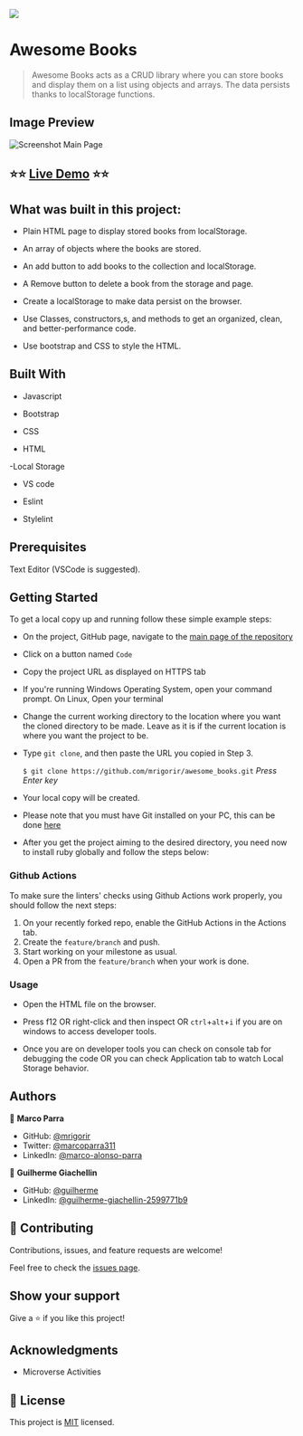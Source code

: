 ![](https://img.shields.io/badge/Microverse-blueviolet)

# Awesome Books

> Awesome Books acts as a CRUD library where you can store books and display them on a list using objects and arrays. The data persists thanks to localStorage functions.

## Image Preview
![Screenshot Main Page](assets/images/capture3.png)

## :star::star: [Live Demo](https://mrigorir.github.io/awesome_books/) :star::star:


## What was built in this project:

- Plain HTML page to display stored books from localStorage.

- An array of objects where the books are stored.

- An add button to add books to the collection and localStorage.

- A Remove button to delete a book from the storage and page.

- Create a localStorage to make data persist on the browser.

- Use Classes, constructors,s, and methods to get an organized, clean, and better-performance code.

- Use bootstrap and CSS to style the HTML.


## Built With

- Javascript

- Bootstrap

- CSS

- HTML

-Local Storage

- VS code

- Eslint

- Stylelint



## Prerequisites

Text Editor (VSCode is suggested).


## Getting Started

To get a local copy up and running follow these simple example steps:

- On the project, GitHub page, navigate to the [main page of the repository](https://github.com/mrigorir/awesome_books/)

- Click on a button named `Code`

- Copy the project URL as displayed on HTTPS tab

- If you're running Windows Operating System, open your command prompt. On Linux, Open your terminal

- Change the current working directory to the location where you want the cloned directory to be made. Leave as it is if the current location is where you want the project to be.

- Type `git clone`, and then paste the URL you copied in Step 3.<br>

  `$ git clone https://github.com/mrigorir/awesome_books.git` <em>Press Enter key</em><br>

- Your local copy will be created.

- Please note that you must have Git installed on your PC, this can be done [here](https://gist.github.com/derhuerst/1b15ff4652a867391f03)

- After you get the project aiming to the desired directory, you need now to install ruby globally and follow the steps below:


### Github Actions

To make sure the linters' checks using Github Actions work properly, you should follow the next steps:

1. On your recently forked repo, enable the GitHub Actions in the Actions tab.
2. Create the `feature/branch` and push.
3. Start working on your milestone as usual.
4. Open a PR from the `feature/branch` when your work is done.

### Usage

- Open the HTML file on the browser.

- Press f12 OR right-click and then inspect OR `ctrl`+`alt`+`i` if you are on windows to access developer tools.

- Once you are on developer tools you can check on console tab for debugging the code OR you can check Application tab to watch Local Storage behavior.


## Authors

👤 **Marco Parra**

- GitHub: [@mrigorir](https://github.com/mrigorir)
- Twitter: [@marcoparra311](https://twitter.com/marcoparra311)
- LinkedIn: [@marco-alonso-parra](https://www.linkedin.com/in/marco-alonso-parra/)

👤 **Guilherme Giachellin**

- GitHub: [@guilherme](https://github.com/GuilhermeGiachellin)
- LinkedIn: [@guilherme-giachellin-2599771b9](https://www.linkedin.com/in/guilherme-giachellin-2599771b9/)


## 🤝 Contributing

Contributions, issues, and feature requests are welcome!

Feel free to check the [issues page](https://github.com/mrigorir/awesome_books/issues).


## Show your support

Give a ⭐️ if you like this project!


## Acknowledgments

- Microverse Activities


## 📝 License

This project is [MIT](https://github.com/mrigorir/awesome_books/blob/main/LICENSE) licensed.

